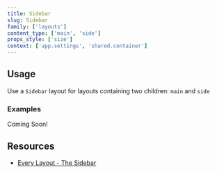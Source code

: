 ```yaml
---
title: Sidebar
slug: Sidebar
family: ['layouts']
content_type: ['main', 'side']
props_style: ['size']
context: ['app.settings', 'shared.container']
---
```


## Usage

Use a `Sidebar` layout for layouts containing two children: `main` and `side`

### Examples

<p class="feedback emoji:default">Coming Soon!</p>

## Resources

- [Every Layout - The Sidebar](https://every-layout.dev/layouts/sidebar/)
